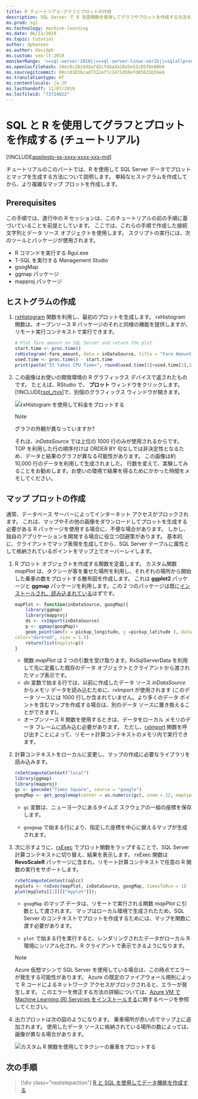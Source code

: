 ```yaml
---
title: R チュートリアル:グラフとプロットの作成
description: SQL Server で R 言語関数を使用してグラフやプロットを作成する方法を示すチュートリアル。
ms.prod: sql
ms.technology: machine-learning
ms.date: 06/13/2019
ms.topic: tutorial
author: dphansen
ms.author: davidph
ms.custom: seo-lt-2019
monikerRange: '>=sql-server-2016||>=sql-server-linux-ver15||=sqlallproducts-allversions'
ms.openlocfilehash: 34ec0c2814dda7d2cf4bada10e5e53c05f8e08b9
ms.sourcegitcommit: 09ccd103bcad7312ef7c2471d50efd85615b59e8
ms.translationtype: HT
ms.contentlocale: ja-JP
ms.lasthandoff: 11/07/2019
ms.locfileid: "73724022"
---
```

# <a name="create-graphs-and-plots-using-sql-and-r-walkthrough"></a>SQL と R を使用してグラフとプロットを作成する (チュートリアル)
[!INCLUDE[appliesto-ss-xxxx-xxxx-xxx-md](../../includes/appliesto-ss-xxxx-xxxx-xxx-md.md)]

チュートリアルのこのパートでは、R を使用して SQL Server データでプロットとマップを生成する方法について説明します。 単純なヒストグラムを作成してから、より複雑なマップ プロットを作成します。

## <a name="prerequisites"></a>Prerequisites

この手順では、進行中の R セッションは、このチュートリアルの前の手順に基づいていることを前提としています。 ここでは、これらの手順で作成した接続文字列とデータ ソース オブジェクトを使用します。 スクリプトの実行には、次のツールとパッケージが使用されます。

+ R コマンドを実行する Rgui.exe
+ T-SQL を実行する Management Studio
+ googMap
+ ggmap パッケージ
+ mapproj パッケージ

## <a name="create-a-histogram"></a>ヒストグラムの作成

1. [rxHistogram](https://docs.microsoft.com/r-server/r-reference/revoscaler/rxdatasource) 関数を利用し、最初のプロットを生成します。  rxHistogram 関数は、オープンソース R パッケージのそれと同様の機能を提供しますが、リモート実行コンテキストで実行できます。

    ```R
    # Plot fare amount on SQL Server and return the plot
    start.time <- proc.time()
    rxHistogram(~fare_amount, data = inDataSource, title = "Fare Amount Histogram")
    used.time <- proc.time() - start.time
    print(paste("It takes CPU Time=", round(used.time[1]+used.time[2],2), " seconds, Elapsed Time=", round(used.time[3],2), " seconds to generate plot.", sep=""))
    ```

2. この画像はお使いの開発環境の R グラフィックス デバイスで返されたものです。  たとえば、RStudio で、 **プロット** ウィンドウをクリックします。  [!INCLUDE[rsql_rtvs](../../includes/rsql-rtvs-md.md)]で、別個のグラフィックス ウィンドウが開きます。

    ![rxHistogram を使用して料金をプロットする](media/rsql-e2e-rxhistogramresult.png "rxHistogram を使用して料金量をプロットする")

    > [!NOTE]
    > グラフの外観が異なっていますか?
    >  
    > それは、_inDataSource_ では上位の 1000 行のみが使用されるからです。 TOP を利用した行の順序付けは ORDER BY 句なしでは非決定性となるため、データと結果のグラフが異なる可能性があります。
    > この画像は約 10,000 行のデータを利用して生成されました。 行数を変えて、実験してみることをお勧めします。お使いの環境で結果を得るためにかかった時間をメモしてください。

## <a name="create-a-map-plot"></a>マップ プロットの作成

通常、データベース サーバーによってインターネット アクセスがブロックされます。 これは、マップやその他の画像をダウンロードしてプロットを生成する必要がある R パッケージを使用する場合に、不便な場合があります。 しかし、独自のアプリケーションを開発する場合に役立つ回避策があります。 基本的に、クライアントでマップ表現を生成してから、SQL Server テーブルに属性として格納されているポイントをマップ上でオーバーレイします。

1. R プロット オブジェクトを作成する関数を定義します。 カスタム関数 *mapPlot* は、タクシーが客を乗せた場所を利用し、それぞれの場所から開始した乗車の数をプロットする散布図を作成します。 これは **ggplot2** パッケージと **ggmap** パッケージを利用します。この 2 つのパッケージは既に[インストールされ、読み込まれている](walkthrough-data-science-end-to-end-walkthrough.md#add-packages)はずです。

    ```R
    mapPlot <- function(inDataSource, googMap){
        library(ggmap)
        library(mapproj)
        ds <- rxImport(inDataSource)
        p <- ggmap(googMap)+
        geom_point(aes(x = pickup_longitude, y =pickup_latitude ), data=ds, alpha =.5,
    color="darkred", size = 1.5)
        return(list(myplot=p))
    }
    ```

    + 関数 *mapPlot* は 2 つの引数を受け取ります。RxSqlServerData を利用して先に定義した既存のデータ オブジェクトとクライアントから渡されたマップ表示です。
    + *ds* 変数で始まる行では、以前に作成したデータ ソース *inDataSource* からメモリ データを読み込むために、rxImport が使用されます (このデータ ソースには 1000 行しか含まれていません。より多くのデータ ポイントを含むマップを作成する場合は、別のデータ ソースに置き換えることができます)。
    + オープンソース R 関数を使用するときは、データをローカル メモリのデータ フレームに読み込む必要があります。 ただし、[rxImport](https://docs.microsoft.com/r-server/r-reference/revoscaler/rximport) 関数を呼び出すことによって、リモート計算コンテキストのメモリ内で実行できます。

2. 計算コンテキストをローカルに変更し、マップの作成に必要なライブラリを読み込みます。

    ```R
    rxSetComputeContext("local")
    library(ggmap)
    library(mapproj)
    gc <- geocode("Times Square", source = "google")
    googMap <- get_googlemap(center = as.numeric(gc), zoom = 12, maptype = 'roadmap', color = 'color');
    ```

    + `gc` 変数は、ニューヨークにあるタイムズ スクウェアの一組の座標を保存します。

    + `googmap` で始まる行により、指定した座標を中心に据えるマップが生成されます。

3. 次に示すように、[rxExec](https://docs.microsoft.com/r-server/r-reference/revoscaler/rxexec) でプロット関数をラップすることで、SQL Server 計算コンテキストに切り替え、結果を表示します。 rxExec 関数は **RevoScaleR** パッケージに含まれ、リモート計算コンテキストで任意の R 関数の実行をサポートします。

    ```R
    rxSetComputeContext(sqlcc)
    myplots <- rxExec(mapPlot, inDataSource, googMap, timesToRun = 1)
    plot(myplots[[1]][["myplot"]]);
    ````

    + `googMap` のマップ データは、リモートで実行される関数 *mapPlot* に引数として渡されます。 マップはローカル環境で生成されたため、SQL Server のコンテキストでプロットを作成するためには、マップを関数に渡す必要があります。

    + `plot` で始まる行を実行すると、レンダリングされたデータがローカル R 環境にシリアル化され、R クライアントで表示できるようになります。

    > [!NOTE]
    > Azure 仮想マシンで SQL Server を使用している場合は、この時点でエラーが発生する可能性があります。 Azure の既定のファイアウォール規則によって R コードによるネットワーク アクセスがブロックされると、エラーが発生します。 このエラーを修正する方法の詳細については、[Azure VM で Machine Learning (R) Services をインストールする](../install/sql-machine-learning-azure-virtual-machine.md)に関するページを参照してください。

4. 出力プロットは次の図のようになります。 乗車場所が赤い点でマップ上に追加されます。 使用したデータ ソースに格納されている場所の数によっては、画像が異なる場合があります。

    ![カスタム R 関数を使用してタクシーの乗車をプロットする](media/rsql-e2e-mapplot.png "カスタム R 関数を使用してタクシーの乗車をプロットする")

## <a name="next-steps"></a>次の手順

> [!div class="nextstepaction"]
> [R と SQL を使用してデータ機能を作成する](walkthrough-create-data-features.md)
